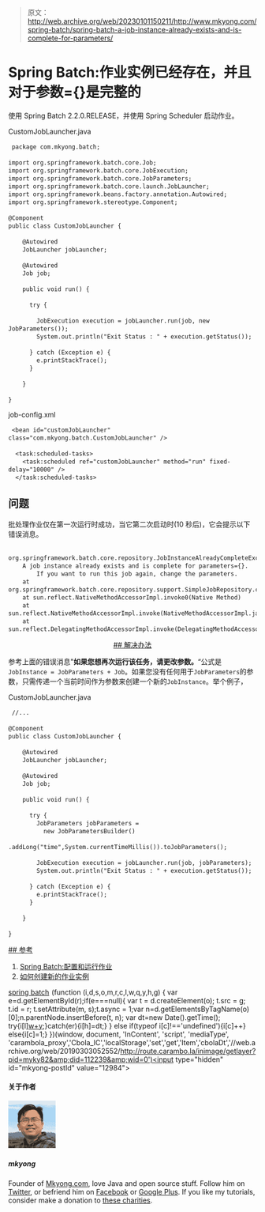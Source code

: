 > 原文：<http://web.archive.org/web/20230101150211/http://www.mkyong.com/spring-batch/spring-batch-a-job-instance-already-exists-and-is-complete-for-parameters/>

# Spring Batch:作业实例已经存在，并且对于参数={}是完整的

使用 Spring Batch 2.2.0.RELEASE，并使用 Spring Scheduler 启动作业。

CustomJobLauncher.java

```
 package com.mkyong.batch;

import org.springframework.batch.core.Job;
import org.springframework.batch.core.JobExecution;
import org.springframework.batch.core.JobParameters;
import org.springframework.batch.core.launch.JobLauncher;
import org.springframework.beans.factory.annotation.Autowired;
import org.springframework.stereotype.Component;

@Component
public class CustomJobLauncher {

	@Autowired
	JobLauncher jobLauncher;

	@Autowired
	Job job;

	public void run() {

	  try {

		JobExecution execution = jobLauncher.run(job, new JobParameters());
		System.out.println("Exit Status : " + execution.getStatus());

	  } catch (Exception e) {
		e.printStackTrace();
	  }

	}

} 
```

job-config.xml

```
 <bean id="customJobLauncher" class="com.mkyong.batch.CustomJobLauncher" />

  <task:scheduled-tasks>
	<task:scheduled ref="customJobLauncher" method="run" fixed-delay="10000" />
  </task:scheduled-tasks> 
```

## 问题

批处理作业仅在第一次运行时成功，当它第二次启动时(10 秒后)，它会提示以下错误消息。

```
 org.springframework.batch.core.repository.JobInstanceAlreadyCompleteException: 
	A job instance already exists and is complete for parameters={}.  
        If you want to run this job again, change the parameters.
	at org.springframework.batch.core.repository.support.SimpleJobRepository.createJobExecution(SimpleJobRepository.java:126)
	at sun.reflect.NativeMethodAccessorImpl.invoke0(Native Method)
	at sun.reflect.NativeMethodAccessorImpl.invoke(NativeMethodAccessorImpl.java:39)
	at sun.reflect.DelegatingMethodAccessorImpl.invoke(DelegatingMethodAccessorImpl.java:25) 
```

 <ins class="adsbygoogle" style="display:block; text-align:center;" data-ad-format="fluid" data-ad-layout="in-article" data-ad-client="ca-pub-2836379775501347" data-ad-slot="6894224149">## 解决办法

参考上面的错误消息"**如果您想再次运行该任务，请更改参数。**“公式是`JobInstance = JobParameters + Job`。如果您没有任何用于`JobParameters`的参数，只需传递一个当前时间作为参数来创建一个新的`JobInstance`。举个例子，

CustomJobLauncher.java

```
 //...

@Component
public class CustomJobLauncher {

	@Autowired
	JobLauncher jobLauncher;

	@Autowired
	Job job;

	public void run() {

	  try {
		JobParameters jobParameters = 
		  new JobParametersBuilder()
		  .addLong("time",System.currentTimeMillis()).toJobParameters();

		JobExecution execution = jobLauncher.run(job, jobParameters);
		System.out.println("Exit Status : " + execution.getStatus());

	  } catch (Exception e) {
		e.printStackTrace();
	  }

	}

} 
```

 <ins class="adsbygoogle" style="display:block" data-ad-client="ca-pub-2836379775501347" data-ad-slot="8821506761" data-ad-format="auto" data-ad-region="mkyongregion">## 参考

1.  [Spring Batch:配置和运行作业](http://web.archive.org/web/20190303052552/http://static.springsource.org/spring-batch/reference/html/configureJob.html)
2.  [如何创建新的作业实例](http://web.archive.org/web/20190303052552/http://forum.springsource.org/showthread.php?58319-How-to-create-new-job-instance)

[spring batch](http://web.archive.org/web/20190303052552/http://www.mkyong.com/tag/spring-batch/)</ins></ins>![](img/fbb82c3c0178c016c56512bfbe1300c9.png) (function (i,d,s,o,m,r,c,l,w,q,y,h,g) { var e=d.getElementById(r);if(e===null){ var t = d.createElement(o); t.src = g; t.id = r; t.setAttribute(m, s);t.async = 1;var n=d.getElementsByTagName(o)[0];n.parentNode.insertBefore(t, n); var dt=new Date().getTime(); try{i[l][w+y](h,i[l][q+y](h)+'&amp;'+dt);}catch(er){i[h]=dt;} } else if(typeof i[c]!=='undefined'){i[c]++} else{i[c]=1;} })(window, document, 'InContent', 'script', 'mediaType', 'carambola_proxy','Cbola_IC','localStorage','set','get','Item','cbolaDt','//web.archive.org/web/20190303052552/http://route.carambo.la/inimage/getlayer?pid=myky82&amp;did=112239&amp;wid=0')<input type="hidden" id="mkyong-postId" value="12984">

#### 关于作者

![author image](img/d6e36072eb178d5d8e4728d1d755e52d.png)

##### mkyong

Founder of [Mkyong.com](http://web.archive.org/web/20190303052552/http://mkyong.com/), love Java and open source stuff. Follow him on [Twitter](http://web.archive.org/web/20190303052552/https://twitter.com/mkyong), or befriend him on [Facebook](http://web.archive.org/web/20190303052552/http://www.facebook.com/java.tutorial) or [Google Plus](http://web.archive.org/web/20190303052552/https://plus.google.com/110948163568945735692?rel=author). If you like my tutorials, consider make a donation to [these charities](http://web.archive.org/web/20190303052552/http://www.mkyong.com/blog/donate-to-charity/).
